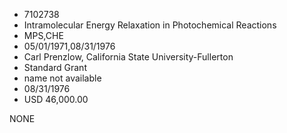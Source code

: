 * 7102738
* Intramolecular Energy Relaxation in Photochemical Reactions
* MPS,CHE
* 05/01/1971,08/31/1976
* Carl Prenzlow, California State University-Fullerton
* Standard Grant
*   name not available
* 08/31/1976
* USD 46,000.00

NONE